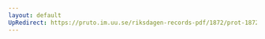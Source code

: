 ```yaml
---
layout: default
UpRedirect: https://pruto.im.uu.se/riksdagen-records-pdf/1872/prot-1872--ak--322/prot-1872--ak--322_048.pdf
---
```

